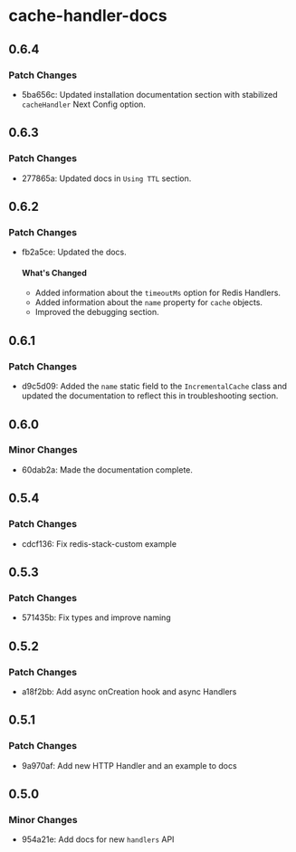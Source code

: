# cache-handler-docs

## 0.6.4

### Patch Changes

- 5ba656c: Updated installation documentation section with stabilized `cacheHandler` Next Config option.

## 0.6.3

### Patch Changes

- 277865a: Updated docs in `Using TTL` section.

## 0.6.2

### Patch Changes

- fb2a5ce: Updated the docs.

  #### What's Changed

  - Added information about the `timeoutMs` option for Redis Handlers.
  - Added information about the `name` property for `cache` objects.
  - Improved the debugging section.

## 0.6.1

### Patch Changes

- d9c5d09: Added the `name` static field to the `IncrementalCache` class and updated the documentation to reflect this in troubleshooting section.

## 0.6.0

### Minor Changes

- 60dab2a: Made the documentation complete.

## 0.5.4

### Patch Changes

- cdcf136: Fix redis-stack-custom example

## 0.5.3

### Patch Changes

- 571435b: Fix types and improve naming

## 0.5.2

### Patch Changes

- a18f2bb: Add async onCreation hook and async Handlers

## 0.5.1

### Patch Changes

- 9a970af: Add new HTTP Handler and an example to docs

## 0.5.0

### Minor Changes

- 954a21e: Add docs for new `handlers` API
